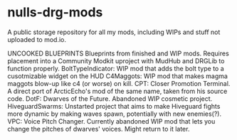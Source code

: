 # nulls-drg-mods
A public storage repository for all my mods, including WIPs and stuff not uploaded to mod.io.

UNCOOKED BLUEPRINTS
  Blueprints from finished and WIP mods. Requires placement into a Community Modkit uproject with MudHub and DRGLib to function properly.
   BoltTypeIndicator: WIP mod that adds the bolt type to a cusotmizable widget on the HUD
   C4Maggots: WIP mod that makes magma maggots blow-up like c4 (or worse) on kill.
   CPT: Closer Promotion Terminal. A direct port of ArcticEcho's mod of the same name, taken from his source code.
   DotF: Dwarves of the Future. Abandoned WIP cosmetic project.
   HiveguardSwarms: Unstarted project that aims to make Hiveguard fights more dynamic by making waves spawn, potentially with new enemies(?).
   VPC: Voice Pitch Changer. Currently abandoned WIP mod that lets you change the pitches of dwarves' voices. Might return to it later.
